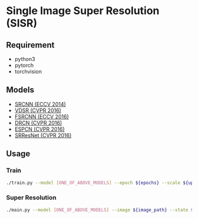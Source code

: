 # Single Image Super Resolution (SISR)

## Requirement

* python3
* pytorch
* torchvision

## Models

* [SRCNN (ECCV 2014)](./models/SRCNN/)
* [VDSR (CVPR 2016)](./models/VDSR/)
* [FSRCNN (ECCV 2016)](./models/FSRCNN/)
* [DRCN (CVPR 2016)](./models/DRCR/)
* [ESPCN (CVPR 2016)](./models/ESPCN/)
* [SRResNet (CVPR 2016)](./models/SRResNet/)

## Usage

### Train

```bash
./train.py --model [ONE_OF_ABOVE_MODELS] --epoch ${epochs} --scale ${upscale_factor}
```

### Super Resolution

```bash
./main.py --model [ONE_OF_ABOVE_MODELS] --image ${image_path} --state ${state_path} --scale ${upscale_factor}
```
